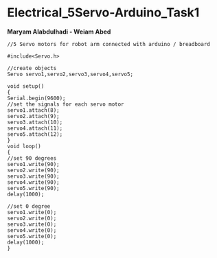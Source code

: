 # Electrical_5Servo-Arduino_Task1

**Maryam Alabdulhadi - Weiam Abed**

	//5 Servo motors for robot arm connected with arduino / breadboard

	#include<Servo.h>

	//create objects
	Servo servo1,servo2,servo3,servo4,servo5;

	void setup()
	{
 	Serial.begin(9600);
	//set the signals for each servo motor
 	servo1.attach(8);
  	servo2.attach(9);
  	servo3.attach(10);
 	servo4.attach(11); 
 	servo5.attach(12); 
	}
	void loop()
	{
  	//set 90 degrees
  	servo1.write(90);
  	servo2.write(90);
  	servo3.write(90);
  	servo4.write(90);
  	servo5.write(90);
  	delay(1000);
  
  	//set 0 degree
 	servo1.write(0);
  	servo2.write(0);
  	servo3.write(0);
  	servo4.write(0);
  	servo5.write(0);
  	delay(1000);
	}
